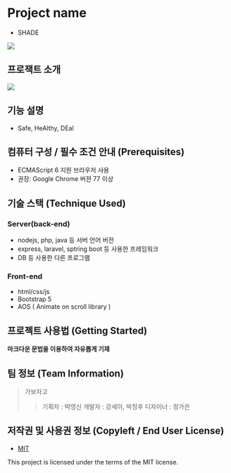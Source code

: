 # Project name
- SHADE 

![](https://ifh.cc/g/q2QM69.png)


## 프로잭트 소개

![](https://ifh.cc/g/bRrNo9.jpg)


## 기능 설명
 - Safe, HeAlthy, DEal

## 컴퓨터 구성 / 필수 조건 안내 (Prerequisites)
* ECMAScript 6 지원 브라우저 사용
* 권장: Google Chrome 버젼 77 이상

## 기술 스택 (Technique Used) 
### Server(back-end)
 -  nodejs, php, java 등 서버 언어 버전 
 - express, laravel, sptring boot 등 사용한 프레임워크 
 - DB 등 사용한 다른 프로그램 
 
### Front-end
 -  html/css/js 
 -  Bootstrap 5
 -  AOS ( Animate on scroll library )



## 프로젝트 사용법 (Getting Started)
**마크다운 문법을 이용하여 자유롭게 기재**

 
## 팀 정보 (Team Information)
> 가보자고
>> 기획자 : 박영신
>> 개발자 : 강세이, 박정후
>> 디자이너 : 정가은

## 저작권 및 사용권 정보 (Copyleft / End User License)
 * [MIT](https://github.com/osam2020-WEB/Sample-ProjectName-TeamName/blob/master/license.md)

This project is licensed under the terms of the MIT license.
